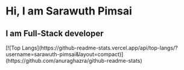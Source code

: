 # Hi, I am Sarawuth Pimsai
## I am Full-Stack developer
<div>
[![Top Langs](https://github-readme-stats.vercel.app/api/top-langs/?username=sarawuth-pimsai&layout=compact)](https://github.com/anuraghazra/github-readme-stats)
</div>
